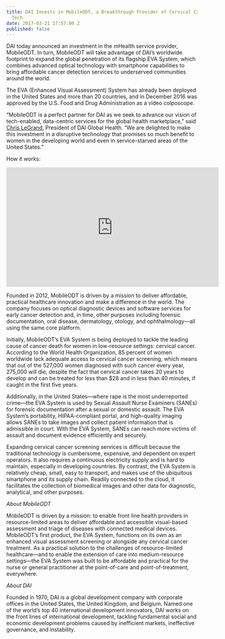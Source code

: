 ```yaml
---
title: DAI Invests in MobileODT, a Breakthrough Provider of Cervical Cancer Detection
  Tech
date: 2017-03-21 17:57:00 Z
published: false
---
```


DAI today announced an investment in the mHealth service provider, MobileODT. In turn, MobileODT will take advantage of DAI’s worldwide footprint to expand the global penetration of its flagship EVA System, which combines advanced optical technology with smartphone capabilities to bring affordable cancer detection services to underserved communities around the world.

The EVA (Enhanced Visual Assessment) System has already been deployed in the United States and more than 20 countries, and in December 2016 was approved by the U.S. Food and Drug Administration as a video colposcope.

“MobileODT is a perfect partner for DAI as we seek to advance our vision of tech-enabled, data-centric services for the global health marketplace,” said [Chris LeGrand](https://www.dai.com/who-we-are/leadership/christopher-legrand), President of DAI Global Health. “We are delighted to make this investment in a disruptive technology that promises so much benefit to women in the developing world and even in service-starved areas of the United States.”

How it works:
<iframe width="560" height="315" src="https://www.youtube.com/embed/Mm5ogJT-M9k" frameborder="0" allowfullscreen></iframe>

Founded in 2012, MobileODT is driven by a mission to deliver affordable, practical healthcare innovation and make a difference in the world. The company focuses on optical diagnostic devices and software services for early cancer detection and, in time, other purposes including forensic documentation, oral disease, dermatology, otology, and ophthalmology—all using the same core platform.

Initially, MobileODT’s EVA System is being deployed to tackle the leading cause of cancer death for women in low-resource settings: cervical cancer. According to the World Health Organization, 85 percent of women worldwide lack adequate access to cervical cancer screening, which means that out of the 527,000 women diagnosed with such cancer every year, 275,000 will die, despite the fact that cervical cancer takes 20 years to develop and can be treated for less than $28 and in less than 40 minutes, if caught in the first five years.

Additionally, in the United States—where rape is the most underreported crime—the EVA System is used by Sexual Assault Nurse Examiners (SANEs) for forensic documentation after a sexual or domestic assault. The EVA System’s portability, HIPAA-compliant portal, and high-quality imaging allows SANEs to take images and collect patient information that is admissible in court. With the EVA System, SANEs can reach more victims of assault and document evidence efficiently and securely.

Expanding cervical cancer screening services is difficult because the traditional technology is cumbersome, expensive, and dependent on expert operators. It also requires a continuous electricity supply and is hard to maintain, especially in developing countries. By contrast, the EVA System is relatively cheap, small, easy to transport, and makes use of the ubiquitous smartphone and its supply chain. Readily connected to the cloud, it facilitates the collection of biomedical images and other data for diagnostic, analytical, and other purposes.

*About MobileODT*

MobileODT is driven by a mission: to enable front line health providers in resource-limited areas to deliver affordable and accessible visual-based assessment and triage of diseases with connected medical devices. MobileODT’s first product, the EVA System, functions on its own as an enhanced visual assessment screening or alongside any cervical cancer treatment. As a practical solution to the challenges of resource-limited healthcare—and to enable the extension of care into medium-resource settings—the EVA System was built to be affordable and practical for the nurse or general practitioner at the point-of-care and point-of-treatment, everywhere.

*About DAI*

Founded in 1970, DAI is a global development company with corporate offices in the United States, the United Kingdom, and Belgium. Named one of the world’s top 40 international development innovators, DAI works on the front lines of international development, tackling fundamental social and economic development problems caused by inefficient markets, ineffective governance, and instability.